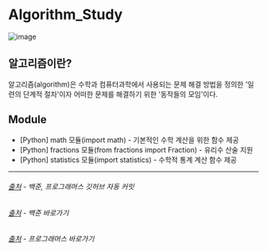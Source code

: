 # Algorithm_Study
![image](https://github.com/silence102/Algorithm-Study/assets/132821631/8a07b440-41cd-48fa-b9d1-e6e483402786)

## 알고리즘이란?
알고리즘(algorithm)은 수학과 컴퓨터과학에서 사용되는 문제 해결 방법을 정의한 '일련의 단계적 절차'이자 어떠한 문제를 해결하기 위한 '동작들의 모임'이다.


## Module
- [Python] math 모듈(import math) - 기본적인 수학 계산을 위한 함수 제공
- [Python] fractions 모듈(from fractions import Fraction) - 유리수 산술 지원
- [Python] statistics 모듈(import statistics) - 수학적 통계 계산 함수 제공



---

###### [출처](https://github.com/BaekjoonHub/BaekjoonHub) - 백준, 프로그래머스 깃허브 자동 커밋
###### [출처](https://www.acmicpc.net/) - 백준 바로가기
###### [출처](https://programmers.co.kr/) - 프로그래머스 바로가기
